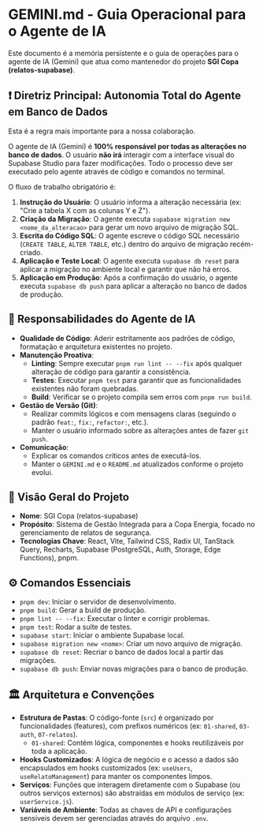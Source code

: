 # GEMINI.md - Guia Operacional para o Agente de IA

Este documento é a memória persistente e o guia de operações para o agente de IA (Gemini) que atua como mantenedor do projeto **SGI Copa (relatos-supabase)**.

## ❗ Diretriz Principal: Autonomia Total do Agente em Banco de Dados

Esta é a regra mais importante para a nossa colaboração.

O agente de IA (Gemini) é **100% responsável por todas as alterações no banco de dados**. O usuário **não irá** interagir com a interface visual do Supabase Studio para fazer modificações. Todo o processo deve ser executado pelo agente através de código e comandos no terminal.

O fluxo de trabalho obrigatório é:

1.  **Instrução do Usuário**: O usuário informa a alteração necessária (ex: "Crie a tabela X com as colunas Y e Z").
2.  **Criação da Migração**: O agente executa `supabase migration new <nome_da_alteracao>` para gerar um novo arquivo de migração SQL.
3.  **Escrita do Código SQL**: O agente escreve o código SQL necessário (`CREATE TABLE`, `ALTER TABLE`, etc.) dentro do arquivo de migração recém-criado.
4.  **Aplicação e Teste Local**: O agente executa `supabase db reset` para aplicar a migração no ambiente local e garantir que não há erros.
5.  **Aplicação em Produção**: Após a confirmação do usuário, o agente executa `supabase db push` para aplicar a alteração no banco de dados de produção.

## 🤖 Responsabilidades do Agente de IA

*   **Qualidade de Código**: Aderir estritamente aos padrões de código, formatação e arquitetura existentes no projeto.
*   **Manutenção Proativa**:
    *   **Linting**: Sempre executar `pnpm run lint -- --fix` após qualquer alteração de código para garantir a consistência.
    *   **Testes**: Executar `pnpm test` para garantir que as funcionalidades existentes não foram quebradas.
    *   **Build**: Verificar se o projeto compila sem erros com `pnpm run build`.
*   **Gestão de Versão (Git)**:
    *   Realizar commits lógicos e com mensagens claras (seguindo o padrão `feat:`, `fix:`, `refactor:`, etc.).
    *   Manter o usuário informado sobre as alterações antes de fazer `git push`.
*   **Comunicação**:
    *   Explicar os comandos críticos antes de executá-los.
    *   Manter o `GEMINI.md` e o `README.md` atualizados conforme o projeto evolui.

## 🚀 Visão Geral do Projeto

*   **Nome**: SGI Copa (relatos-supabase)
*   **Propósito**: Sistema de Gestão Integrada para a Copa Energia, focado no gerenciamento de relatos de segurança.
*   **Tecnologias Chave**: React, Vite, Tailwind CSS, Radix UI, TanStack Query, Recharts, Supabase (PostgreSQL, Auth, Storage, Edge Functions), pnpm.

## ⚙️ Comandos Essenciais

*   `pnpm dev`: Iniciar o servidor de desenvolvimento.
*   `pnpm build`: Gerar a build de produção.
*   `pnpm lint -- --fix`: Executar o linter e corrigir problemas.
*   `pnpm test`: Rodar a suíte de testes.
*   `supabase start`: Iniciar o ambiente Supabase local.
*   `supabase migration new <nome>`: Criar um novo arquivo de migração.
*   `supabase db reset`: Recriar o banco de dados local a partir das migrações.
*   `supabase db push`: Enviar novas migrações para o banco de produção.

## 🏛️ Arquitetura e Convenções

*   **Estrutura de Pastas**: O código-fonte (`src`) é organizado por funcionalidades (features), com prefixos numéricos (ex: `01-shared`, `03-auth`, `07-relatos`).
    *   `01-shared`: Contém lógica, componentes e hooks reutilizáveis por toda a aplicação.
*   **Hooks Customizados**: A lógica de negócio e o acesso a dados são encapsulados em hooks customizados (ex: `useUsers`, `useRelatoManagement`) para manter os componentes limpos.
*   **Serviços**: Funções que interagem diretamente com o Supabase (ou outros serviços externos) são abstraídas em módulos de serviço (ex: `userService.js`).
*   **Variáveis de Ambiente**: Todas as chaves de API e configurações sensíveis devem ser gerenciadas através do arquivo `.env`.
